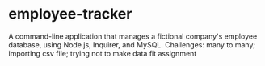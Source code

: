 # employee-tracker
A command-line application that manages a fictional company's employee database, using Node.js, Inquirer, and MySQL.
Challenges: many to many; importing csv file; trying not to make data fit assignment

